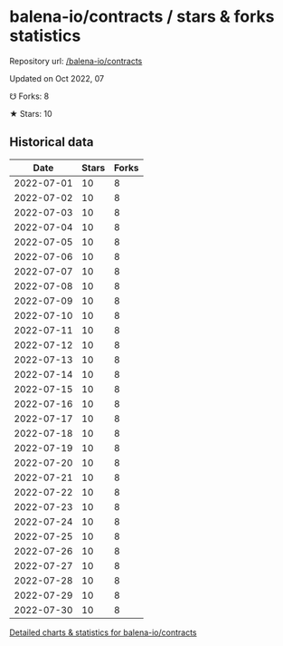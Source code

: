 # balena-io/contracts / stars & forks statistics

Repository url: [/balena-io/contracts](https://github.com/balena-io/contracts)

Updated on Oct 2022, 07

☋ Forks: 8

★ Stars: 10

## Historical data
| Date | Stars | Forks |
|------|-------|-------|
| 2022-07-01 | 10 | 8 | 
| 2022-07-02 | 10 | 8 | 
| 2022-07-03 | 10 | 8 | 
| 2022-07-04 | 10 | 8 | 
| 2022-07-05 | 10 | 8 | 
| 2022-07-06 | 10 | 8 | 
| 2022-07-07 | 10 | 8 | 
| 2022-07-08 | 10 | 8 | 
| 2022-07-09 | 10 | 8 | 
| 2022-07-10 | 10 | 8 | 
| 2022-07-11 | 10 | 8 | 
| 2022-07-12 | 10 | 8 | 
| 2022-07-13 | 10 | 8 | 
| 2022-07-14 | 10 | 8 | 
| 2022-07-15 | 10 | 8 | 
| 2022-07-16 | 10 | 8 | 
| 2022-07-17 | 10 | 8 | 
| 2022-07-18 | 10 | 8 | 
| 2022-07-19 | 10 | 8 | 
| 2022-07-20 | 10 | 8 | 
| 2022-07-21 | 10 | 8 | 
| 2022-07-22 | 10 | 8 | 
| 2022-07-23 | 10 | 8 | 
| 2022-07-24 | 10 | 8 | 
| 2022-07-25 | 10 | 8 | 
| 2022-07-26 | 10 | 8 | 
| 2022-07-27 | 10 | 8 | 
| 2022-07-28 | 10 | 8 | 
| 2022-07-29 | 10 | 8 | 
| 2022-07-30 | 10 | 8 | 


[Detailed charts & statistics for balena-io/contracts](https://reviewgithub.com/rep/balena-io/contracts)
